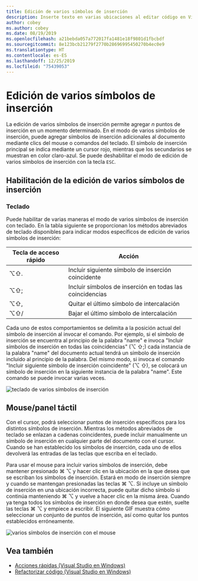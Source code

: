 ```yaml
---
title: Edición de varios símbolos de inserción
description: Inserte texto en varias ubicaciones al editar código en Visual Studio para Mac.
author: cobey
ms.author: cobey
ms.date: 08/19/2019
ms.openlocfilehash: a21bebda057a772017fa1481e18f9801d1fbcbdf
ms.sourcegitcommit: 8e123bcb21279f2770b28696995450270b4ec0e9
ms.translationtype: HT
ms.contentlocale: es-ES
ms.lasthandoff: 12/25/2019
ms.locfileid: "75439053"
---
```

# <a name="multi-caret-editing"></a>Edición de varios símbolos de inserción

La edición de varios símbolos de inserción permite agregar _n_ puntos de inserción en un momento determinado. En el modo de varios símbolos de inserción, puede agregar símbolos de inserción adicionales al documento mediante clics del mouse o comandos del teclado. El símbolo de inserción principal se indica mediante un cursor rojo, mientras que los secundarios se muestran en color claro-azul. Se puede deshabilitar el modo de edición de varios símbolos de inserción con la tecla `ESC`.

## <a name="enabling-multi-caret-editing"></a>Habilitación de la edición de varios símbolos de inserción

### <a name="keyboard"></a>Teclado

Puede habilitar de varias maneras el modo de varios símbolos de inserción con teclado. En la tabla siguiente se proporcionan los métodos abreviados de teclado disponibles para indicar modos específicos de edición de varios símbolos de inserción:

| Tecla de acceso rápido  | Acción                        | 
|---------| ------------------------------|
|  ⌥⇧.   | Incluir siguiente símbolo de inserción coincidente    | 
|  ⌥⇧;   | Incluir símbolos de inserción en todas las coincidencias | 
|  ⌥⇧,   | Quitar el último símbolo de intercalación             | 
|  ⌥⇧/   | Bajar el último símbolo de intercalación          | 

Cada uno de estos comportamientos se delimita a la posición actual del símbolo de inserción al invocar el comando. Por ejemplo, si el símbolo de inserción se encuentra al principio de la palabra "name" e invoca "Incluir símbolos de inserción en todas las coincidencias" (⌥ ⇧;) cada instancia de la palabra "name" del documento actual tendrá un símbolo de inserción incluido al principio de la palabra. Del mismo modo, si invoca el comando "Incluir siguiente símbolo de inserción coincidente" (⌥ ⇧), se colocará un símbolo de inserción en la siguiente instancia de la palabra "name". Este comando se puede invocar varias veces.

![teclado de varios símbolos de inserción](media/multi-caret-keyboard.gif)

## <a name="mousetouchpad"></a>Mouse/panel táctil

Con el cursor, podrá seleccionar puntos de inserción específicos para los distintos símbolos de inserción. Mientras los métodos abreviados de teclado se enlazan a cadenas coincidentes, puede incluir manualmente un símbolo de inserción en cualquier parte del documento con el cursor. Cuando se han establecido los símbolos de inserción, cada uno de ellos devolverá las entradas de las teclas que escriba en el teclado.

Para usar el mouse para incluir varios símbolos de inserción, debe mantener presionado ⌘ ⌥ y hacer clic en la ubicación en la que desea que se escriban los símbolos de inserción. Estará en modo de inserción siempre y cuando se mantengan presionadas las teclas ⌘ ⌥. Si incluye un símbolo de inserción en una ubicación incorrecta, puede quitar dicho símbolo si continúa manteniendo ⌘ ⌥ y vuelve a hacer clic en la misma área. Cuando ya tenga todos los símbolos de inserción en donde desea que estén, suelte las teclas ⌘ ⌥ y empiece a escribir. El siguiente GIF muestra cómo seleccionar un conjunto de puntos de inserción, así como quitar los puntos establecidos erróneamente.

![varios símbolos de inserción con el mouse](media/multi-caret-mouse.gif)

## <a name="see-also"></a>Vea también

- [Acciones rápidas (Visual Studio en Windows)](/visualstudio/ide/quick-actions)
- [Refactorizar código (Visual Studio en Windows)](/visualstudio/ide/refactoring-in-visual-studio)

